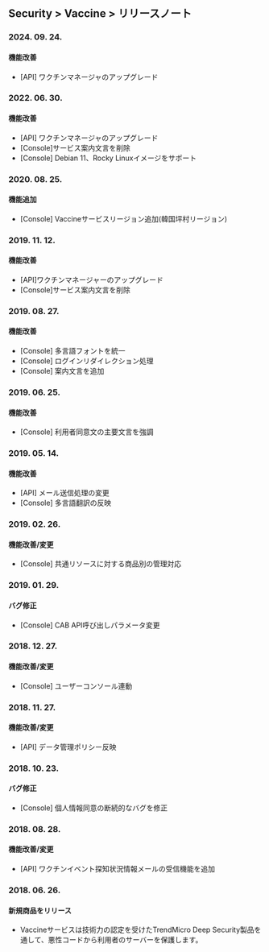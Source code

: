 ## Security > Vaccine > リリースノート

### 2024. 09. 24.

#### 機能改善
* [API] ワクチンマネージャのアップグレード

### 2022. 06. 30.

#### 機能改善
* [API] ワクチンマネージャのアップグレード
* [Console]サービス案内文言を削除
* [Console] Debian 11、Rocky Linuxイメージをサポート

### 2020. 08. 25.

#### 機能追加
* [Console] Vaccineサービスリージョン追加(韓国坪村リージョン)


### 2019. 11. 12.

#### 機能改善
* [API]ワクチンマネージャーのアップグレード
* [Console]サービス案内文言を削除


### 2019. 08. 27.

#### 機能改善
* [Console] 多言語フォントを統一
* [Console] ログインリダイレクション処理
* [Console] 案内文言を追加


### 2019. 06. 25.

#### 機能改善
* [Console] 利用者同意文の主要文言を強調


### 2019. 05. 14.

#### 機能改善
* [API] メール送信処理の変更
* [Console] 多言語翻訳の反映


### 2019. 02. 26.

#### 機能改善/変更
* [Console] 共通リソースに対する商品別の管理対応


### 2019. 01. 29.

#### バグ修正
* [Console] CAB API呼び出しパラメータ変更


### 2018. 12. 27.

#### 機能改善/変更
* [Console] ユーザーコンソール連動


### 2018. 11. 27.

#### 機能改善/変更
* [API] データ管理ポリシー反映

### 2018. 10. 23.

#### バグ修正
* [Console] 個人情報同意の断続的なバグを修正


### 2018. 08. 28.

#### 機能改善/変更

* [API] ワクチンイベント探知状況情報メールの受信機能を追加


### 2018. 06. 26.

#### 新規商品をリリース

* Vaccineサービスは技術力の認定を受けたTrendMicro Deep Security製品を通して、悪性コードから利用者のサーバーを保護します。
